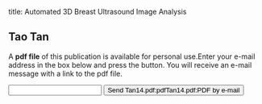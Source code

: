 title: Automated 3D Breast Ultrasound Image Analysis

## Tao Tan
A <b>pdf file</b> of this publication is available for personal use.Enter your e-mail address in the box below and press the button. You will receive an e-mail message with a link to the pdf file.
<form action="sender.php">  <input type="text" name="email">  <input type="submit" value="Send Tan14.pdf:pdfTan14.pdf:PDF by e-mail"></form>